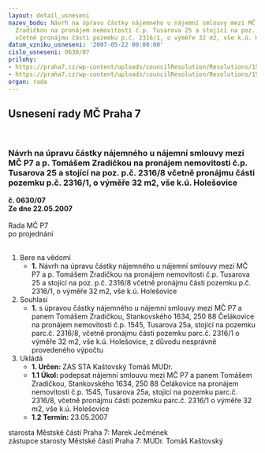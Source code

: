 ```yaml
---
layout: detail_usneseni
nazev_bodu: Návrh na úpravu částky nájemného u nájemní smlouvy mezi MČ P7 a p. Tomášem
  Zradičkou na pronájem nemovitosti č.p. Tusarova 25 a stojící na poz. p.č. 2316/8
  včetně pronájmu části pozemku p.č. 2316/1, o výměře 32 m2, vše k.ú. Holešovice
datum_vzniku_usneseni: '2007-05-22 00:00:00'
cislo_usneseni: 0630/07
prilohy:
- https://praha7.cz/wp-content/uploads/councilResolution/Resolutions/15264/27-bridge.zradphp.doc
- https://praha7.cz/wp-content/uploads/councilResolution/Resolutions/15264/27-n%c3%a1jem_budovy_a_pozemku_-_%c4%8dajovna_a_wc1sml.doc
organ: rada
---
```

<div id="ucUsn_pList" class="usn">
	<span><h2>Usnesení rady MČ Praha 7 </h2>
<br></span><div class="standBody">
<span><h3>Návrh na úpravu částky nájemného u nájemní smlouvy mezi MČ P7 a p. Tomášem Zradičkou na pronájem nemovitosti č.p. Tusarova 25 a stojící na poz. p.č. 2316/8 včetně pronájmu části pozemku p.č. 2316/1, o výměře 32 m2, vše k.ú. Holešovice</h3></span><div class="center">
		<strong>č. 0630/07</strong><br>
	</div>
<div class="center">
		<strong>Ze dne 22.05.2007</strong><br><br>
	</div>Rada MČ P7<br> po projednání<br><br><ol>
<li>Bere na vědomí<ul><li>
<strong>1.</strong> Návrh na úpravu částky nájemného u nájemní smlouvy mezi MČ P7 a p. Tomášem Zradičkou na pronájem nemovitosti č.p. Tusarova 25 a stojící na poz. p.č. 2316/8 včetně pronájmu části pozemku p.č. 2316/1, o výměře 32 m2, vše k.ú. Holešovice  </li></ul>
</li>
<li>Souhlasí<ul><li>
<strong>1.</strong> s úpravou částky nájemného u nájemní smlouvy mezi MČ P7 a panem Tomášem Zradičkou, Stankovského 1634, 250 88  Čelákovice na pronájem nemovitosti č.p. 1545, Tusarova 25a, stojící na pozemku parc.č. 2316/8, včetně pronájmu části pozemku parc.č. 2316/1 o výměře 32 m2, vše k.ú. Holešovice, z důvodu nesprávně provedeného výpočtu          </li></ul>
</li>
<li>Ukládá<ul>
<li>
<strong>1. Určen: </strong>ZAS STA Kaštovský Tomáš MUDr.</li>
<li>
<strong>1.1 Úkol: </strong>podepsat nájemní smlouvu mezi MČ P7 a panem Tomášem Zradičkou, Stankovského 1634, 250 88  Čelákovice na pronájem nemovitosti č.p. 1545, Tusarova 25a, stojící na pozemku parc.č. 2316/8, včetně pronájmu části pozemku parc.č. 2316/1 o výměře 32 m2, vše k.ú. Holešovice</li>
<li>
<strong>1.2 Termín: </strong>23.05.2007</li>
</ul>
</li>
</ol>starosta Městské části Praha 7: Marek Ječmének<br>zástupce starosty Městské části Praha 7: MUDr. Tomáš Kaštovský 
</div>
</div>